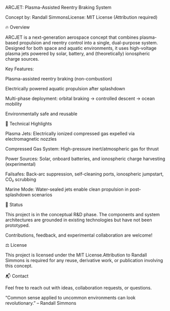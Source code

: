 ARCJET: Plasma-Assisted Reentry Braking System

Concept by: Randall SimmonsLicense: MIT License (Attribution required)

🔥 Overview

ARCJET is a next-generation aerospace concept that combines plasma-based propulsion and reentry control into a single, dual-purpose system. Designed for both space and aquatic environments, it uses high-voltage plasma jets powered by solar, battery, and (theoretically) ionospheric charge sources.

Key Features:

Plasma-assisted reentry braking (non-combustion)

Electrically powered aquatic propulsion after splashdown

Multi-phase deployment: orbital braking → controlled descent → ocean mobility

Environmentally safe and reusable

🚀 Technical Highlights

Plasma Jets: Electrically ionized compressed gas expelled via electromagnetic nozzles

Compressed Gas System: High-pressure inert/atmospheric gas for thrust

Power Sources: Solar, onboard batteries, and ionospheric charge harvesting (experimental)

Failsafes: Back-arc suppression, self-cleaning ports, ionospheric jumpstart, CO₂ scrubbing

Marine Mode: Water-sealed jets enable clean propulsion in post-splashdown scenarios

🧪 Status

This project is in the conceptual R&D phase. The components and system architectures are grounded in existing technologies but have not been prototyped.

Contributions, feedback, and experimental collaboration are welcome!

⚖️ License

This project is licensed under the MIT License.Attribution to Randall Simmons is required for any reuse, derivative work, or publication involving this concept.

📬 Contact

Feel free to reach out with ideas, collaboration requests, or questions.

“Common sense applied to uncommon environments can look revolutionary.” – Randall Simmons
